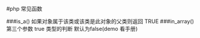#php 常见函数

###is_a()
    如果对象属于该类或该类是此对象的父类则返回 TRUE
###in_array()
    第三个参数 true  类型的判断  默认为false(demo 看手册)

